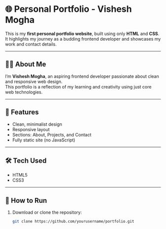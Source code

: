 # 🌐 Personal Portfolio - Vishesh Mogha

This is my **first personal portfolio website**, built using only **HTML** and **CSS**.  
It highlights my journey as a budding frontend developer and showcases my work and contact details.

---

## 👨‍💻 About Me

I’m **Vishesh Mogha**, an aspiring frontend developer passionate about clean and responsive web design.  
This portfolio is a reflection of my learning and creativity using just core web technologies.

---

## 📁 Features

- Clean, minimalist design  
- Responsive layout  
- Sections: About, Projects, and Contact  
- Fully static site (no JavaScript)

---

## 🛠️ Tech Used

- HTML5  
- CSS3

---

## 📂 How to Run

1. Download or clone the repository:
   ```bash
   git clone https://github.com/yourusername/portfolio.git
